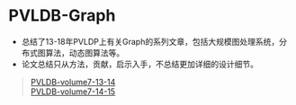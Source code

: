 # PVLDB-Graph
- 总结了13-18年PVLDP上有关Graph的系列文章，包括大规模图处理系统，分布式图算法，动态图算法等。  
- 论文总结只从方法，贡献，启示入手，不总结更加详细的设计细节。

> [PVLDB-volume7-13-14](https://github.com/jackieshawn95/PVLDB-Graph/blob/master/summary/PVLDB-volume7-13-14.md)  
> [PVLDB-volume7-14-15](https://github.com/jackieshawn95/PVLDB-Graph/blob/master/summary/PVLDB-volume7-14-15.md)